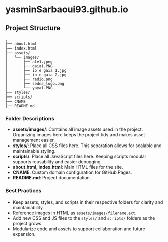 # yasminSarbaoui93.github.io

## Project Structure

```
.
├── about.html
├── index.html
├── assets/
│   └── images/
│       ├── ale1.jpeg
│       ├── gaia1.PNG
│       ├── io e gaia 1.jpg
│       ├── io e gaia 2.jpg
│       ├── radio.png
│       ├── sedna_logo.png
│       └── yaya1.PNG
├── styles/
├── scripts/
├── CNAME
├── README.md
```

### Folder Descriptions

- **assets/images/**: Contains all image assets used in the project. Organizing images here keeps the project tidy and makes asset management easier.
- **styles/**: Place all CSS files here. This separation allows for scalable and maintainable styling.
- **scripts/**: Place all JavaScript files here. Keeping scripts modular supports reusability and easier debugging.
- **about.html, index.html**: Main HTML files for the site.
- **CNAME**: Custom domain configuration for GitHub Pages.
- **README.md**: Project documentation.

### Best Practices

- Keep assets, styles, and scripts in their respective folders for clarity and maintainability.
- Reference images in HTML as `assets/images/filename.ext`.
- Add new CSS and JS files to the `styles/` and `scripts/` folders as the project grows.
- Modularize code and assets to support collaboration and future expansion.
